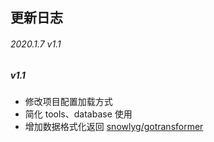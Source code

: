 ## 更新日志


###### 2020.1.7  v1.1
#####  **v1.1**
- 修改项目配置加载方式
- 简化 tools、database 使用
- 增加数据格式化返回 [snowlyg/gotransformer](https://github.com/snowlyg/gotransformer)

